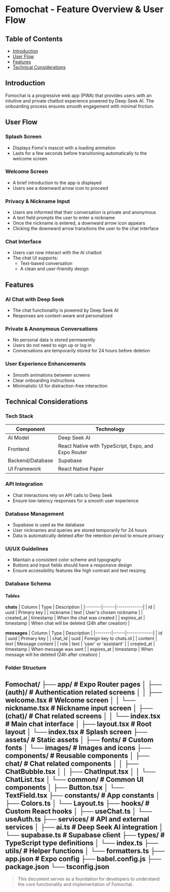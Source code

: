 # Fomochat - Feature Overview & User Flow

## Table of Contents
- [Introduction](#introduction)
- [User Flow](#user-flow)
- [Features](#features)
- [Technical Considerations](#technical-considerations)

## Introduction

Fomochat is a progressive web app (PWA) that provides users with an intuitive and private chatbot experience powered by Deep Seek AI. The onboarding process ensures smooth engagement with minimal friction.

## User Flow

### Splash Screen
- Displays Fomo's mascot with a loading animation
- Lasts for a few seconds before transitioning automatically to the welcome screen

### Welcome Screen
- A brief introduction to the app is displayed
- Users see a downward arrow icon to proceed

### Privacy & Nickname Input
- Users are informed that their conversation is private and anonymous
- A text field prompts the user to enter a nickname
- Once the nickname is entered, a downward arrow icon appears
- Clicking the downward arrow transitions the user to the chat interface

### Chat Interface
- Users can now interact with the AI chatbot
- The chat UI supports:
  - Text-based conversation
  - A clean and user-friendly design

## Features

### AI Chat with Deep Seek
- The chat functionality is powered by Deep Seek AI
- Responses are context-aware and personalized

### Private & Anonymous Conversations
- No personal data is stored permanently
- Users do not need to sign up or log in
- Conversations are temporarily stored for 24 hours before deletion

### User Experience Enhancements
- Smooth animations between screens
- Clear onboarding instructions
- Minimalistic UI for distraction-free interaction

## Technical Considerations

### Tech Stack
| Component | Technology |
|-----------|------------|
| AI Model | Deep Seek AI |
| Frontend | React Native with TypeScript, Expo, and Expo Router |
| Backend/Database | Supabase |
| UI Framework | React Native Paper |

### API Integration
- Chat interactions rely on API calls to Deep Seek
- Ensure low-latency responses for a smooth user experience

### Database Management
- Supabase is used as the database
- User nicknames and queries are stored temporarily for 24 hours
- Data is automatically deleted after the retention period to ensure privacy

### UI/UX Guidelines
- Maintain a consistent color scheme and typography
- Buttons and input fields should have a responsive design
- Ensure accessibility features like high contrast and text resizing

### Database Schema

#### Tables

**chats**
| Column | Type | Description |
|--------|------|-------------|
| id | uuid | Primary key |
| nickname | text | User's chosen nickname |
| created_at | timestamp | When the chat was created |
| expires_at | timestamp | When chat will be deleted (24h after creation) |

**messages**
| Column | Type | Description |
|--------|------|-------------|
| id | uuid | Primary key |
| chat_id | uuid | Foreign key to chats.id |
| content | text | Message content |
| role | text | 'user' or 'assistant' |
| created_at | timestamp | When message was sent |
| expires_at | timestamp | When message will be deleted (24h after creation) |

### Folder Structure
Fomochat/
├── app/ # Expo Router pages
│ ├── (auth)/ # Authentication related screens
│ │ ├── welcome.tsx # Welcome screen
│ │ └── nickname.tsx # Nickname input screen
│ ├── (chat)/ # Chat related screens
│ │ └── index.tsx # Main chat interface
│ ├── layout.tsx # Root layout
│ └── index.tsx # Splash screen
├── assets/ # Static assets
│ ├── fonts/ # Custom fonts
│ └── images/ # Images and icons
├── components/ # Reusable components
│ ├── chat/ # Chat related components
│ │ ├── ChatBubble.tsx
│ │ ├── ChatInput.tsx
│ │ └── ChatList.tsx
│ └── common/ # Common UI components
│ ├── Button.tsx
│ └── TextField.tsx
├── constants/ # App constants
│ ├── Colors.ts
│ └── Layout.ts
├── hooks/ # Custom React hooks
│ ├── useChat.ts
│ └── useAuth.ts
├── services/ # API and external services
│ ├── ai.ts # Deep Seek AI integration
│ └── supabase.ts # Supabase client
├── types/ # TypeScript type definitions
│ └── index.ts
├── utils/ # Helper functions
│ └── formatters.ts
├── app.json # Expo config
├── babel.config.js
├── package.json
└── tsconfig.json
---

> This document serves as a foundation for developers to understand the core functionality and implementation of Fomochat.
